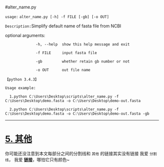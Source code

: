 #alter_name.py

`usage:` `alter_name.py [-h] -f FILE [-gb] [-o OUT]`

`Description:`Simplify default name of fasta file from NCBI

optional arguments:

                  -h, --help  show this help message and exit
                  
                  -f FILE     input fasta file
                  
                  -gb         whether retain gb number or not
                  
                  -o OUT      out file name

`【python 3.4.3】`

`Usage example:`

      1.python C:\Users\Desktop\scripts\alter_name.py -f C:\Users\Desktop\demo.fasta -o C:\Users\Desktop\demo-out.fasta
      
      2.python C:\Users\Desktop\scripts\alter_name.py -f C:\Users\Desktop\demo.fasta -o C:\Users\Desktop\demo-out.fasta -gb
      
---

# [5. 其他][null-link]

你可能还没注意到本文每部分之间的分割线和 `其他` 的链接其实没有链接
我爱 `分割线`， 我爱 [**链接**][null-link]，哪怕它只有颜色~

[null-link]: chrome://not-a-link
